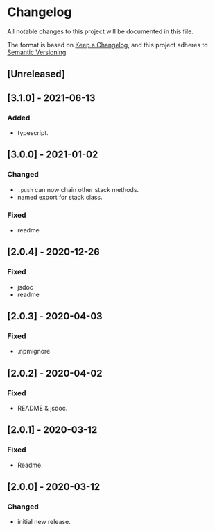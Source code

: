 # Changelog
All notable changes to this project will be documented in this file.

The format is based on [Keep a Changelog](https://keepachangelog.com/en/1.0.0/),
and this project adheres to [Semantic Versioning](https://semver.org/spec/v2.0.0.html).

## [Unreleased]

## [3.1.0] - 2021-06-13

### Added
- typescript.

## [3.0.0] - 2021-01-02

### Changed
- `.push` can now chain other stack methods.
- named export for stack class.

### Fixed
- readme

## [2.0.4] - 2020-12-26
### Fixed
- jsdoc
- readme

## [2.0.3] - 2020-04-03
### Fixed
- .npmignore

## [2.0.2] - 2020-04-02
### Fixed
- README & jsdoc.

## [2.0.1] - 2020-03-12
### Fixed
- Readme.

## [2.0.0] - 2020-03-12
### Changed
- initial new release.
